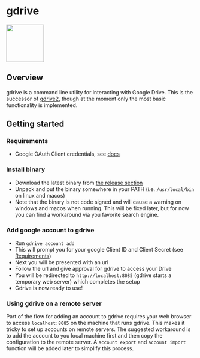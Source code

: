 # gdrive
<img src="https://user-images.githubusercontent.com/720405/210108089-32b7a259-b384-49c3-a2d3-fe07a42791e2.png" width="100">

## Overview
gdrive is a command line utility for interacting with Google Drive. This is the successor of [gdrive2](https://github.com/prasmussen/gdrive), though at the moment only the most basic functionality is implemented.

## Getting started

### Requirements
* Google OAuth Client credentials, see [docs](/docs/create_google_api_credentials.md)

### Install binary
* Download the latest binary from [the release section](https://github.com/glotlabs/gdrive/releases)
* Unpack and put the binary somewhere in your PATH (i.e. `/usr/local/bin` on linux and macos)
* Note that the binary is not code signed and will cause a warning on windows and macos when running. This will be fixed later, but for now you can find a workaround via you favorite search engine.

### Add google account to gdrive
* Run `gdrive account add`
* This will prompt you for your google Client ID and Client Secret (see [Requirements](#requirements))
* Next you will be presented with an url
* Follow the url and give approval for gdrive to access your Drive
* You will be redirected to `http://localhost:8085` (gdrive starts a temporary web server) which completes the setup
* Gdrive is now ready to use!


### Using gdrive on a remote server
Part of the flow for adding an account to gdrive requires your web browser to access `localhost:8085` on the machine that runs gdrive.
This makes it tricky to set up accounts on remote servers. The suggested workaround is to add the account to you local machine first
and then copy the configuration to the remote server. A `account export` and `account import` function will be added later
to simplify this process.
